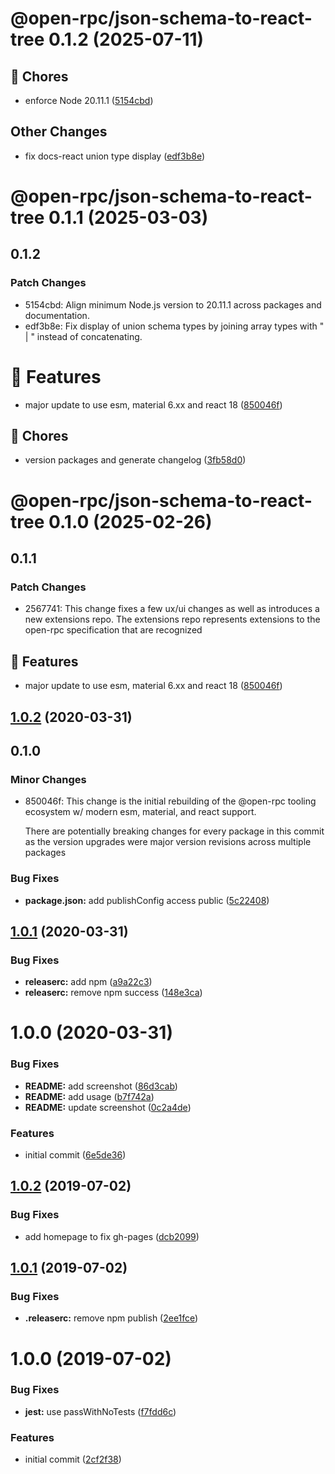 # @open-rpc/json-schema-to-react-tree 0.1.2 (2025-07-11)

## 🧹 Chores

* enforce Node 20.11.1 ([5154cbd](https://github.com/open-rpc/tools/commit/5154cbd37e5f96fe36d446747852f7d85ce2364e))

## Other Changes

* fix docs-react union type display ([edf3b8e](https://github.com/open-rpc/tools/commit/edf3b8e8ac1b3e78ac3f52dfa46c9d85ccf33d24))

# @open-rpc/json-schema-to-react-tree 0.1.1 (2025-03-03)

## 0.1.2

### Patch Changes

- 5154cbd: Align minimum Node.js version to 20.11.1 across packages and documentation.
- edf3b8e: Fix display of union schema types by joining array types with " | " instead of concatenating.

# 🚀 Features

- major update to use esm, material 6.xx and react 18 ([850046f](https://github.com/open-rpc/tools/commit/850046fa4b226f1fca3d02d83620618102e9a992))

## 🧹 Chores

- version packages and generate changelog ([3fb58d0](https://github.com/open-rpc/tools/commit/3fb58d00d4676b4de0cf60c8aefffeb2a77ae883))

# @open-rpc/json-schema-to-react-tree 0.1.0 (2025-02-26)

## 0.1.1

### Patch Changes

- 2567741: This change fixes a few ux/ui changes as well as introduces a new extensions repo.
  The extensions repo represents extensions to the open-rpc specification that are
  recognized

## 🚀 Features

- major update to use esm, material 6.xx and react 18 ([850046f](https://github.com/open-rpc/tools/commit/850046fa4b226f1fca3d02d83620618102e9a992))

## [1.0.2](https://github.com/xops/json-schema-to-react-tree/compare/1.0.1...1.0.2) (2020-03-31)

## 0.1.0

### Minor Changes

- 850046f: This change is the initial rebuilding of the @open-rpc tooling ecosystem w/ modern esm, material, and react support.

  There are potentially breaking changes for every package in this commit as
  the version upgrades were major version revisions across multiple packages

### Bug Fixes

- **package.json:** add publishConfig access public ([5c22408](https://github.com/xops/json-schema-to-react-tree/commit/5c224085669ce934f25760dc9c52617c9ec6b46e))

## [1.0.1](https://github.com/xops/json-schema-to-react-tree/compare/1.0.0...1.0.1) (2020-03-31)

### Bug Fixes

- **releaserc:** add npm ([a9a22c3](https://github.com/xops/json-schema-to-react-tree/commit/a9a22c3e56c2b9e23a5c3a7c3bc2dfc2036bddc4))
- **releaserc:** remove npm success ([148e3ca](https://github.com/xops/json-schema-to-react-tree/commit/148e3ca227016515417c64d246a2eca3fffb5b12))

# 1.0.0 (2020-03-31)

### Bug Fixes

- **README:** add screenshot ([86d3cab](https://github.com/xops/json-schema-to-react-tree/commit/86d3cabc4753394146a482141f253d44aae65934))
- **README:** add usage ([b7f742a](https://github.com/xops/json-schema-to-react-tree/commit/b7f742ae40e286488e6f2a0fad6681cea99d17a2))
- **README:** update screenshot ([0c2a4de](https://github.com/xops/json-schema-to-react-tree/commit/0c2a4debf08afc08e2a674f714b805cf343cf247))

### Features

- initial commit ([6e5de36](https://github.com/xops/json-schema-to-react-tree/commit/6e5de362028ed5b4b7007dae937d87ec8c016955))

## [1.0.2](https://github.com/etclabscore/pristine-typescript-react/compare/1.0.1...1.0.2) (2019-07-02)

### Bug Fixes

- add homepage to fix gh-pages ([dcb2099](https://github.com/etclabscore/pristine-typescript-react/commit/dcb2099))

## [1.0.1](https://github.com/etclabscore/pristine-typescript-react/compare/1.0.0...1.0.1) (2019-07-02)

### Bug Fixes

- **.releaserc:** remove npm publish ([2ee1fce](https://github.com/etclabscore/pristine-typescript-react/commit/2ee1fce))

# 1.0.0 (2019-07-02)

### Bug Fixes

- **jest:** use passWithNoTests ([f7fdd6c](https://github.com/etclabscore/pristine-typescript-react/commit/f7fdd6c))

### Features

- initial commit ([2cf2f38](https://github.com/etclabscore/pristine-typescript-react/commit/2cf2f38))
